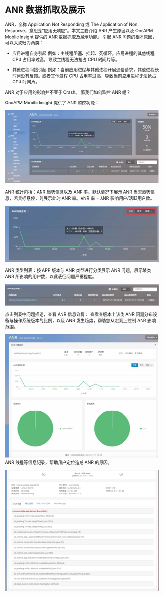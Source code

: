 # ANR 数据抓取及展示



ANR，全称 Application Not Responding 或 The Application of Non Response，意思是“应用无响应”。本文主要介绍 ANR 产生原因以及 OneAPM Moblie Insight 提供的 ANR 数据抓取及展示功能。
引起 ANR 问题的根本原因，可以大致归为两类：

* 应用进程自身引起
例如：主线程阻塞、挂起、死循环。应用进程的其他线程 CPU 占用率过高，导致主线程无法抢占 CPU 时间片等。

* 其他进程间接引起
例如：当前应用进程与其他进程开展通信请求，其他进程长时间没有反馈。或者其他进程 CPU 占用率过高，导致当前应用进程无法抢占 CPU 时间片。

ANR 对于应用的影响并不亚于 Crash。
那我们如何监控 ANR 呢？

OneAPM Mobile Insight 提供了 ANR 监控功能：

![](1O.jpeg)

ANR 统计包括：ANR 趋势信息以及 ANR 率。默认情况下展示 ANR 当天趋势信息，若鼠标悬停，则展示此时 ANR 率。ANR 率 = ANR 影响用户/活跃用户数。

![](2O.jpeg)

ANR 类型列表：按 APP 版本与 ANR 类型进行分类展示 ANR 问题，展示某类 ANR 所影响的用户数，以此表征问题严重程度。

![](3O.jpeg)

点击列表中问题描述，查看 ANR 信息详情：
查看某版本上该类 ANR 问题分布设备与操作系统版本的比例，以及 ANR 发生趋势，帮助您从宏观上控制 ANR 影响范围。

![](4O.jpeg)
ANR 线程等信息记录，帮助用户定位造成 ANR 的原因。

![](5O.jpeg)